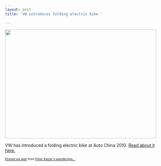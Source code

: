```yaml
---
layout: post
title: 'VW introduces folding electric bike '

---
```


<div class='posterous_autopost'><div class="posterous_bookmarklet_entry"> <a href='http://posterous.com/getfile/files.posterous.com/pdkaizer/DptgcxreGcCIknvqohhqyEBreHicBkIwaeDckDgFeyDatkadnAgwDmskDstt/media_httpwwwlikecool_GDldz.jpg.scaled1000.jpg'><img src="http://posterous.com/getfile/files.posterous.com/pdkaizer/DptgcxreGcCIknvqohhqyEBreHicBkIwaeDckDgFeyDatkadnAgwDmskDstt/media_httpwwwlikecool_GDldz.jpg.scaled500.jpg" width="500" height="360"/></a>     <p>VW has introduced a folding electric bike at Auto China 2010.  <a href="http://www.likecool.com/VWs_Folding_Electric_Fits_in_Your_Spare_Tire--Bike--Gear.html">Read about it here.</a></p>   <p></p></div>      <p style="font-size: 10px;">  <a href="http://posterous.com">Posted via web</a>   from <a href="http://random.peterkaizer.com/vw-introduces-folding-electric-bike">Peter Kaizer's wanderings...</a>  </p>  </div>
